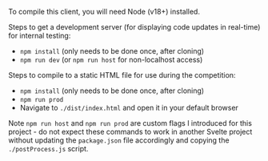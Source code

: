 To compile this client, you will need Node (v18+) installed.

Steps to get a development server (for displaying code updates in real-time) for internal testing:
* `npm install` (only needs to be done once, after cloning)
* `npm run dev` (or `npm run host` for non-localhost access)

Steps to compile to a static HTML file for use during the competition:
* `npm install` (only needs to be done once, after cloning)
* `npm run prod`
* Navigate to `./dist/index.html` and open it in your default browser

Note `npm run host` and `npm run prod` are custom flags I introduced for this project - do not expect these commands to work in another Svelte project without updating the `package.json` file accordingly and copying the `./postProcess.js` script.